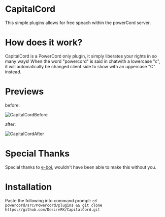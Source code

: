 # CapitalCord 
This simple plugins allows for free speach within the powerCord server.

# How does it work?
CapitalCord is a PowerCord only plugin, it simply liberates your rights in so many ways! 
When the word "powercord" is said in chatwith a lowercase "c", it will automatically be changed client side to show with an uppercase "C" instead.

# Previews
before:

![CapitalCordBefore](https://user-images.githubusercontent.com/72703954/129499291-92d96e8f-07e3-43f9-9304-64d81be7ec47.png)

after:

![CapitalCordAfter](https://user-images.githubusercontent.com/72703954/129499313-c34c7d47-05b8-477a-888b-f118b0250623.png)

# Special Thanks
Special thanks to [e-boi](https://github.com/e-boi), wouldn't have been able to make this without you.

# Installation 

Paste the following into command prompt: 
`cd powercord/src/Powercord/plugins && git clone https://github.com/DesireRK/CapitalCord.git`

